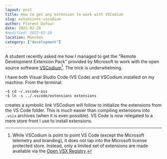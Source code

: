 ```yaml
---
layout: post
title: How to get any extension to work with VSCodium
slug: extensions-vscodium
author: Florent Dufour
date: 2022-02-20
#modified: 2022-02-20
location: München
category: ["development"]
---
```


A student recently asked me how I managed to get the "Remote Development Extension Pack" provided by Microsoft to work with the open source software [VSCodium](https://vscodium.com)<!--more-->[^1]. The trick is underwhelming.

I have both Visual Studio Code (VS Code) and VSCodium installed on my machine. From the terminal:

```shell
~$ cd ~/.vscode-oss
~$ ln -s ../.vscode/extensions extensions
```

creates a symbolic link VSCodium will follow to initialize the extensions from the VS Code folder. This is much easier than compiling extensions into `.vsix` archives (when it is even possible). VS Code is now relegated to a mere store front I use to install extensions.

[^1]: While VSCodium is point to point VS Code (except the Microsoft telemetry and branding), it does not tap into the Microsoft license protected store. Instead, only a limited set of extensions are made available via the [Open VSX Registry](https://open-vsx.org).